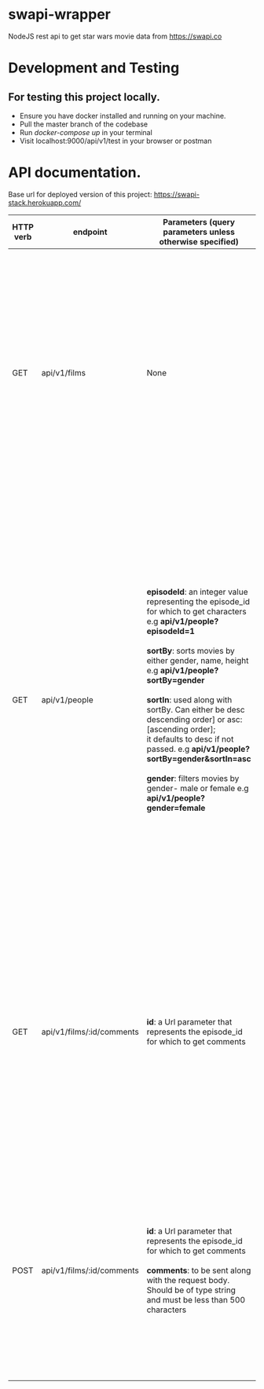 # swapi-wrapper

NodeJS rest api to get star wars movie data from https://swapi.co
# Development and Testing

## For testing this project locally.
 - Ensure you have docker installed and running on your machine.
 - Pull the master branch of the codebase
 - Run *docker-compose up* in your terminal
 - Visit localhost:9000/api/v1/test in your browser or postman

# API documentation.

Base url for deployed version of this project: https://swapi-stack.herokuapp.com/

HTTP verb | endpoint | Parameters (query parameters unless otherwise specified) | Response | Description
|------|------|------|-----|-----|
GET | api/v1/films | None | **success**: boolean, <br/> <br/> **message**: [success or an error message (if any)],<br/> <br/> **count**: number of characters in the result set,<br/><br/> **previous**: previous page for paginated data,<br/><br/> **next**: next page for paginated data, <br/> <br/> **meta**: MetaData {} <br/><br/> **results**: [Movies]| This resource fetches all star wars films with number of anonynous comments. 
GET | api/v1/people | **episodeId**: an integer value representing the episode_id for which to get characters e.g **api/v1/people?episodeId=1**<br/> <br/> **sortBy**: sorts movies by either gender, name, height e.g **api/v1/people?sortBy=gender**<br/> <br/> **sortIn**: used along with sortBy. Can either be desc descending order] or asc: [ascending order]; <br/> it defaults to desc if not passed. e.g **api/v1/people?sortBy=gender&sortIn=asc** <br/> <br/> **gender**: filters movies by gender- male or female e.g **api/v1/people?gender=female** | **success**: boolean, <br/> <br/> **message**: [success or an error message (if any)],<br/> <br/> **count**: number of characters in the result set,<br/><br/> **previous**: previous page for paginated data,<br/><br/> **next**: next page for paginated data, <br/> <br/> **meta**: Contains MetaData <br/> **totalHeight(Cm)**: total height of the characters in the result set in centimeters,<br/> **totalHeight(Ft)**: total height of the characters in the result set in feet,<br/> **totalHeight(In)**: total height of the characters in the result set in inches,<br/><br/> **results**: [Movie characters]| This resource fetches all star wars film characters or film characters for a particular star wars movie. 
GET | api/v1/films/:id/comments | **id**: a Url parameter that represents the episode_id for which to get comments | **success**: boolean, <br/> <br/> **message**: [success or an error message (if any)],<br/> <br/> **count**: number of items in the result set,<br/><br/> **previous**: previous page for paginated data,<br/><br/> **next**: next page for paginated data, <br/> <br/> **meta**: MetaData {} <br/><br/> **results**: [Movie comments]| This resource fetches all comments for the requested star wars movie 
POST | api/v1/films/:id/comments | **id**: a Url parameter that represents the episode_id for which to get comments <br /> <br /> **comments**: to be sent along with the request body. Should be of type string and must be less than 500 characters | **success**: boolean, <br/> <br/> **message**: [success or an error message (if any)],<br/> <br/> **previous**: previous page for paginated data,<br/><br/> **next**: next page for paginated data, <br/> <br/> **meta**: MetaData {} <br/><br/> **results**: [Comment data]| This resource posts comments to the requested star wars movie
